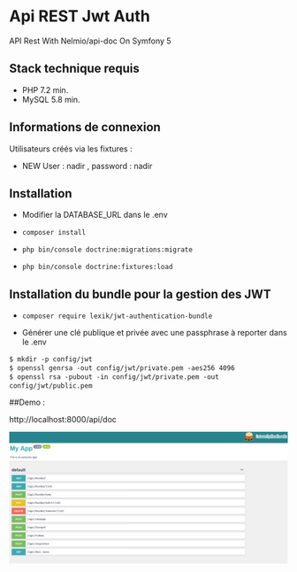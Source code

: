 # Api REST Jwt Auth 
API Rest With  Nelmio/api-doc On Symfony 5 


## Stack technique requis 

- PHP 7.2 min.
- MySQL 5.8 min.

## Informations de connexion

Utilisateurs créés via les fixtures :
- NEW User : nadir , password : nadir

## Installation 

- Modifier la DATABASE_URL dans le .env

- ```composer install```

- ```php bin/console doctrine:migrations:migrate```

- ```php bin/console doctrine:fixtures:load```

## Installation du bundle pour la gestion des JWT

- ```composer require lexik/jwt-authentication-bundle```

- Générer une clé publique et privée avec une passphrase à reporter dans le .env

```
$ mkdir -p config/jwt
$ openssl genrsa -out config/jwt/private.pem -aes256 4096
$ openssl rsa -pubout -in config/jwt/private.pem -out config/jwt/public.pem
```

##Demo : 

http://localhost:8000/api/doc

<img src='https://raw.githubusercontent.com/nfouka/Api_REST_Jwt/main/Capture.PNG' />

